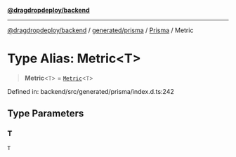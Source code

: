 [**@dragdropdeploy/backend**](../../../../../README.md)

***

[@dragdropdeploy/backend](../../../../../README.md) / [generated/prisma](../../../README.md) / [Prisma](../README.md) / Metric

# Type Alias: Metric\<T\>

> **Metric**\<`T`\> = [`Metric`](../../../runtime/library/type-aliases/Metric.md)\<`T`\>

Defined in: backend/src/generated/prisma/index.d.ts:242

## Type Parameters

### T

`T`
